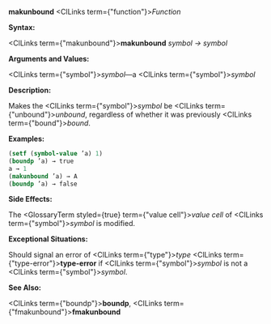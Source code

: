 **makunbound** <ClLinks  term={"function"}><i>Function</i></ClLinks> 



**Syntax:** 



<ClLinks  term={"makunbound"}><b>makunbound</b></ClLinks> *symbol → symbol* 



**Arguments and Values:** 



<ClLinks  term={"symbol"}><i>symbol</i></ClLinks>—a <ClLinks  term={"symbol"}><i>symbol</i></ClLinks> 



**Description:** 



Makes the <ClLinks  term={"symbol"}><i>symbol</i></ClLinks> be <ClLinks  term={"unbound"}><i>unbound</i></ClLinks>, regardless of whether it was previously <ClLinks  term={"bound"}><i>bound</i></ClLinks>. 



**Examples:**
```lisp
(setf (symbol-value ’a) 1) 
(boundp ’a) → true 
a → 1 
(makunbound ’a) → A 
(boundp ’a) → false 
```
**Side Effects:** 



The <GlossaryTerm styled={true} term={"value cell"}><i>value cell</i></GlossaryTerm> of <ClLinks  term={"symbol"}><i>symbol</i></ClLinks> is modified. 



**Exceptional Situations:** 



Should signal an error of <ClLinks  term={"type"}><i>type</i></ClLinks> <ClLinks  term={"type-error"}><b>type-error</b></ClLinks> if <ClLinks  term={"symbol"}><i>symbol</i></ClLinks> is not a <ClLinks  term={"symbol"}><i>symbol</i></ClLinks>. 







 



 



**See Also:** 



<ClLinks  term={"boundp"}><b>boundp</b></ClLinks>, <ClLinks  term={"fmakunbound"}><b>fmakunbound</b></ClLinks> 



